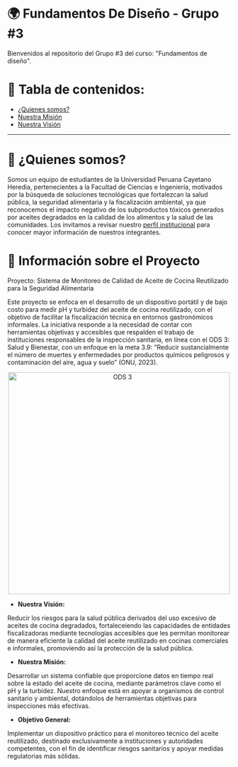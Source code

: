 # 🌍 Fundamentos De Diseño - Grupo #3
Bienvenidos al repositorio del Grupo #3 del curso: "Fundamentos de diseño". 

# 📖 Tabla de contenidos:
- [¿Quienes somos?](#-¿quienes-somos?)  
- [Nuestra Misión](#-nuestra-misión)  
- [Nuestra Visión](#-nuestra-visión)  

---

# 🌟 ¿Quienes somos?

Somos un equipo de estudiantes de la Universidad Peruana Cayetano Heredia, pertenecientes a la Facultad de Ciencias e Ingeniería, motivados por la búsqueda de soluciones tecnológicas que fortalezcan la salud pública, la seguridad alimentaria y la fiscalización ambiental, ya que reconocemos el impacto negativo de los subproductos tóxicos generados por aceites degradados en la calidad de los alimentos y la salud de las comunidades. Los invitamos a revisar nuestro [perfil institucional](./Entregables/01_Sobre_Nosotros.md) para conocer mayor información de nuestros integrantes.


# 🧪 Información sobre el Proyecto
Proyecto: Sistema de Monitoreo de Calidad de Aceite de Cocina Reutilizado para la Seguridad Alimentaria

Este proyecto se enfoca en el desarrollo de un dispositivo portátil y de bajo costo para medir pH y turbidez del aceite de cocina reutilizado, con el objetivo de facilitar la fiscalización técnica en entornos gastronómicos informales. La iniciativa responde a la necesidad de contar con herramientas objetivas y accesibles que respalden el trabajo de instituciones responsables de la inspección sanitaria, en línea con el ODS 3: Salud y Bienestar, con un enfoque en la meta 3.9: “Reducir sustancialmente el número de muertes y enfermedades por productos químicos peligrosos y contaminación del aire, agua y suelo” (ONU, 2023).

<p align="center">
  <img src="https://github.com/jessusmorales/Fundamentos-De-Dise-o---EQ-3/blob/main/Im%C3%A1genes/ODS03.09_EQ03.png?raw=true" alt="ODS 3" width="500"/>
</p>

* **Nuestra Visión:**

Reducir los riesgos para la salud pública derivados del uso excesivo de aceites de cocina degradados, fortaleceiendo las capacidades de entidades fiscalizadoras mediante tecnologías accesibles que les permitan monitorear de manera eficiente la calidad del aceite reutilizado en cocinas comerciales e informales, promoviendo así la protección de la salud pública.

* **Nuestra Misión:**

Desarrollar un sistema confiable que proporcione datos en tiempo real sobre la estado del aceite de cocina, mediante parámetros clave como el pH y la turbidez. Nuestro enfoque está en apoyar a organismos de control sanitario y ambiental, dotándolos de herramientas objetivas para inspecciones más efectivas.

* **Objetivo General:**

Implementar un dispositivo práctico para el monitoreo técnico del aceite reutilizado, destinado exclusivamente a instituciones y autoridades competentes, con el fin de identificar riesgos sanitarios y apoyar medidas regulatorias más sólidas.
